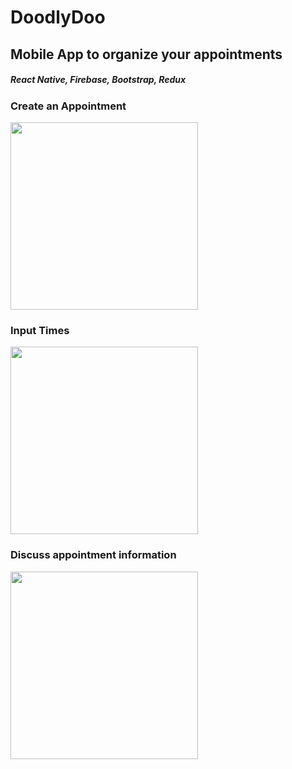 # DoodlyDoo
## Mobile App to organize your appointments
##### React Native, Firebase, Bootstrap, Redux

### Create an Appointment
<img src="https://i.imgur.com/k3OP6Kf.gif" height="300"/>

### Input Times
<img src="https://i.imgur.com/oz5d0IR.gif" height="300"/>

### Discuss appointment information
<img src="https://i.imgur.com/cNnW0FP.gif" height="300"/>
